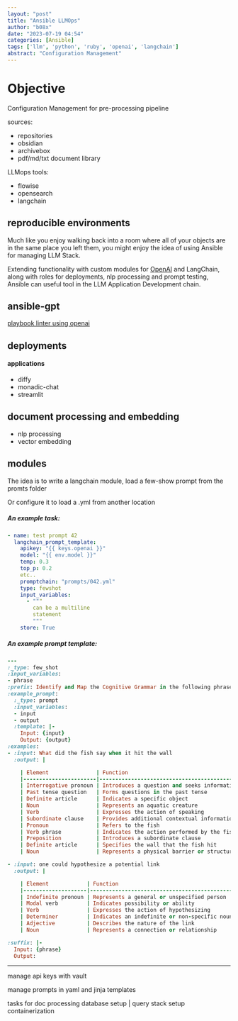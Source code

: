 ```yaml
---
layout: "post"
title: "Ansible LLMOps"
author: "b08x"
date: "2023-07-19 04:54"
categories: [Ansible]
tags: ['llm', 'python', 'ruby', 'openai', 'langchain']
abstract: "Configuration Management"
---
```



# Objective

Configuration Management for pre-processing pipeline

sources:

* repositories
* obsidian
* archivebox
* pdf/md/txt document library

LLMops tools:

* flowise
* opensearch
* langchain


## reproducible environments

Much like you enjoy walking back into a room where all of your objects are in the same place you left them, you might enjoy the idea of using Ansible for managing LLM Stack.

Extending functionality with custom modules for [OpenAI](https://google.com) and LangChain, along with roles for deployments, nlp processing and prompt testing, Ansible can useful tool in the LLM Application Development chain.

## ansible-gpt

[playbook linter using openai](https://github.com/sshnaidm/ansible-gpt/blob/master/article-lint.md)


## deployments

#### applications

* diffy
* monadic-chat
* streamlit

## document processing and embedding

* nlp processing
* vector embedding

## modules

The idea is to write a langchain module, load a few-show prompt from the promts folder

Or configure it to load a .yml from another location

##### An example task:

```yaml
- name: test prompt 42
  langchain_prompt_template:
    apikey: "{{ keys.openai }}"
    model: "{{ env.model }}"
    temp: 0.3
    top_p: 0.2
    etc..
    promptchain: "prompts/042.yml"
    type: fewshot
    input_variables:
      - """
        can be a multiline
        statement
        """
    store: True

```

##### An example prompt template:

```ruby
---
:_type: few_shot
:input_variables:
- phrase
:prefix: Identify and Map the Cognitive Grammar in the following phrase
:example_prompt:
  :_type: prompt
  :input_variables:
  - input
  - output
  :template: |-
    Input: {input}
    Output: {output}
:examples:
- :input: What did the fish say when it hit the wall
  :output: |

    | Element               | Function                                     |
    |-----------------------|----------------------------------------------|
    | Interrogative pronoun | Introduces a question and seeks information  |
    | Past tense question   | Forms questions in the past tense            |
    | Definite article      | Indicates a specific object                  |
    | Noun                  | Represents an aquatic creature               |
    | Verb                  | Expresses the action of speaking             |
    | Subordinate clause    | Provides additional contextual information   |
    | Pronoun               | Refers to the fish                           |
    | Verb phrase           | Indicates the action performed by the fish   |
    | Preposition           | Introduces a subordinate clause              |
    | Definite article      | Specifies the wall that the fish hit         |
    | Noun                  | Represents a physical barrier or structure   |

- :input: one could hypothesize a potential link
  :output: |

    | Element            | Function                                    |
    |--------------------|---------------------------------------------|
    | Indefinite pronoun | Represents a general or unspecified person  |
    | Modal verb         | Indicates possibility or ability            |
    | Verb               | Expresses the action of hypothesizing       |
    | Determiner         | Indicates an indefinite or non-specific noun|
    | Adjective          | Describes the nature of the link            |
    | Noun               | Represents a connection or relationship     |

:suffix: |-
  Input: {phrase}
  Output:

```





---


manage api keys with vault

manage prompts in yaml and jinja templates

tasks for
  doc processing
  database setup | query
  stack setup
  containerization

